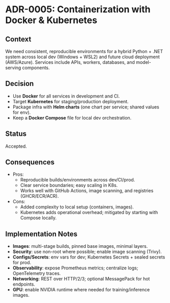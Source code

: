 # ADR-0005: Containerization with Docker & Kubernetes

## Context
We need consistent, reproducible environments for a hybrid Python + .NET system across
local dev (Windows + WSL2) and future cloud deployment (AWS/Azure). Services include
APIs, workers, databases, and model-serving components.

## Decision
- Use **Docker** for all services in development and CI.
- Target **Kubernetes** for staging/production deployment.
- Package infra with **Helm charts** (one chart per service; shared values for env).
- Keep a **Docker Compose** file for local dev orchestration.

## Status
Accepted.

## Consequences
- Pros:
  - Reproducible builds/environments across dev/CI/prod.
  - Clear service boundaries; easy scaling in K8s.
  - Works well with GitHub Actions, image scanning, and registries (GHCR/ECR/ACR).
- Cons:
  - Added complexity to local setup (containers, images).
  - Kubernetes adds operational overhead; mitigated by starting with Compose locally.

## Implementation Notes
- **Images**: multi-stage builds, pinned base images, minimal layers.
- **Security**: use non-root where possible; enable image scanning (Trivy).
- **Configs/Secrets**: env vars for dev; Kubernetes Secrets + sealed secrets for prod.
- **Observability**: expose Prometheus metrics; centralize logs; OpenTelemetry traces.
- **Networking**: REST over HTTP/2/3; optional MessagePack for hot endpoints.
- **GPU**: enable NVIDIA runtime where needed for training/inference images.
